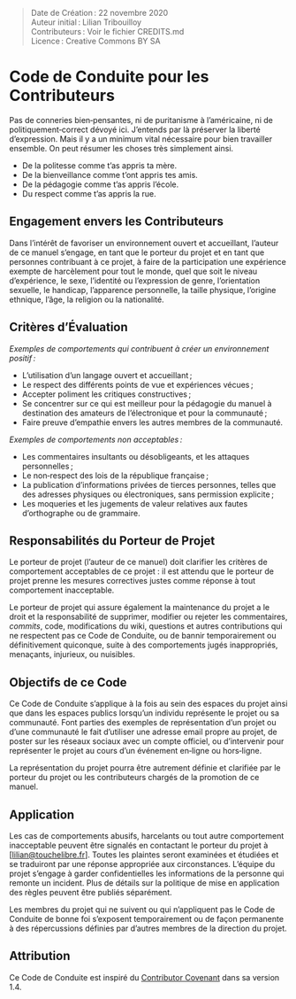 > Date de Création : 22 novembre 2020  
> Auteur initial : Lilian Tribouilloy  
> Contributeurs : Voir le fichier CREDITS.md  
> Licence : Creative Commons BY SA  

# Code de Conduite pour les Contributeurs

Pas de conneries bien‑pensantes, ni de puritanisme à l’américaine, ni de politiquement‑correct dévoyé ici. J’entends par là préserver la liberté d’expression. Mais il y a un minimum vital nécessaire pour bien travailler ensemble. On peut résumer les choses très simplement ainsi.

* De la politesse comme t’as appris ta mère.
* De la bienveillance comme t’ont appris tes amis.
* De la pédagogie comme t’as appris l’école.
* Du respect comme t’as appris la rue.


## Engagement envers les Contributeurs

Dans l’intérêt de favoriser un environnement ouvert et accueillant, l’auteur de ce manuel s’engage, en tant que le porteur du projet et en tant que personnes contribuant à ce projet, à faire de la participation une expérience exempte de harcèlement pour tout le monde, quel que soit le niveau d’expérience, le sexe, l’identité ou l’expression de genre, l’orientation sexuelle, le handicap, l’apparence personnelle, la taille physique, l’origine ethnique, l’âge, la religion ou la nationalité.


## Critères d’Évaluation

_Exemples de comportements qui contribuent à créer un environnement positif :_
* L’utilisation d’un langage ouvert et accueillant ;
* Le respect des différents points de vue et expériences vécues ;
* Accepter poliment les critiques constructives ;
* Se concentrer sur ce qui est meilleur pour la pédagogie du manuel à destination des amateurs de l’électronique et pour la communauté ;
* Faire preuve d’empathie envers les autres membres de la communauté.

_Exemples de comportements non acceptables :_
* Les commentaires insultants ou désobligeants, et les attaques personnelles ;
* Le non‑respect des lois de la république française ;
* La publication d’informations privées de tierces personnes, telles que des adresses physiques ou électroniques, sans permission explicite ;
* Les moqueries et les jugements de valeur relatives aux fautes d’orthographe ou de grammaire.


## Responsabilités du Porteur de Projet

Le porteur de projet (l’auteur de ce manuel) doit clarifier les critères de comportement acceptables de ce projet : il est attendu que le porteur de projet prenne les mesures correctives justes comme réponse à tout comportement inacceptable.

Le porteur de projet qui assure également la maintenance du projet a le droit et la responsabilité de supprimer, modifier ou rejeter les commentaires, _commits_, code, modifications du wiki, questions et autres contributions qui ne respectent pas ce Code de Conduite, ou de bannir temporairement ou définitivement quiconque, suite à des comportements jugés inappropriés, menaçants, injurieux, ou nuisibles.


## Objectifs de ce Code

Ce Code de Conduite s’applique à la fois au sein des espaces du projet ainsi que dans les espaces publics lorsqu’un individu représente le projet ou sa communauté. Font parties des exemples de représentation d’un projet ou d’une communauté le fait d’utiliser une adresse email propre au projet, de poster sur les réseaux sociaux avec un compte officiel, ou d’intervenir pour représenter le projet au cours d’un événement en‑ligne ou hors‑ligne.

La représentation du projet pourra être autrement définie et clarifiée par le porteur du projet ou les contributeurs chargés de la promotion de ce manuel.


## Application

Les cas de comportements abusifs, harcelants ou tout autre comportement inacceptable peuvent être signalés en contactant le porteur du projet à [lilian@touchelibre.fr]. Toutes les plaintes seront examinées et étudiées et se traduiront par une réponse appropriée aux circonstances. L’équipe du projet s’engage à garder confidentielles les informations de la personne qui remonte un incident. Plus de détails sur la politique de mise en application des règles peuvent être publiés séparément.

Les membres du projet qui ne suivent ou qui n’appliquent pas le Code de Conduite de bonne foi s’exposent temporairement ou de façon permanente à des répercussions définies par d’autres membres de la direction du projet.


## Attribution

Ce Code de Conduite est inspiré du [Contributor Covenant](https://www.contributor-covenant.org/fr/version/1/4/code-of-conduct) dans sa version 1.4.



